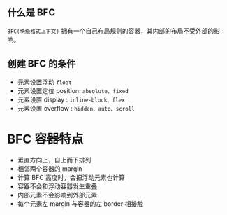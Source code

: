 ## 什么是 BFC

`BFC(块级格式上下文)` 拥有一个自己布局规则的容器，其内部的布局不受外部的影响。

## 创建 BFC 的条件

- 元素设置浮动 `float`
- 元素设置定位 position: `absolute、fixed`
- 元素设置 display : `inline-block、flex`
- 元素设置 overflow : `hidden、auto、scroll`

# BFC 容器特点

- 垂直方向上，自上而下排列
- 相邻两个容器的 margin
- 计算 BFC 高度时，会把浮动元素也计算
- 容器不会和浮动容器发生重叠
- 内部元素不会影响到外部元素
- 每个元素左 margin 与容器的左 border 相接触
